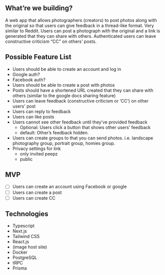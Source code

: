 ## What’re we building?

A web app that allows photographers (creators) to post photos along with the original so that users can give feedback in a thread-like format. Very similar to Reddit. Users can post a photograph with the original and a link is generated that they can share with others. Authenticated users can leave constructive criticism “CC” on others’ posts.

## Possible Feature List

- Users should be able to create an account and log in
- Google auth?
- Facebook auth?
- Users should be able to create a post with photos
- Posts should have a shortened URL created that they can share with others (similar to the google docs sharing feature)
- Users can leave feedback (constructive criticism or ‘CC’) on other users' post
- Users can reply to feedback
- Users can like posts
- Users cannot see other feedback until they’ve provided feedback
  - Optional: Users click a button that shows other users’ feedback
  - default: Other’s feedback hidden.
- Users can create groups to that you can send photos. i.e. landscape photography group, portrait group, homies group.
- Privacy settings for link
  - only invited peepz
  - public

## MVP

- [ ] Users can create an account using Facebook or google
- [ ] Users can create a post
- [ ] Users can create CC

## Technologies

- Typescript
- Next.js
- Tailwind CSS
- React.js
- (image host site)
- Docker
- PostgreSQL
- tRPC
- Prisma

<!-- # Create T3 App

This is a [T3 Stack](https://create.t3.gg/) project bootstrapped with `create-t3-app`.

## What's next? How do I make an app with this?

We try to keep this project as simple as possible, so you can start with just the scaffolding we set up for you, and add additional things later when they become necessary.

If you are not familiar with the different technologies used in this project, please refer to the respective docs. If you still are in the wind, please join our [Discord](https://t3.gg/discord) and ask for help.

- [Next.js](https://nextjs.org)
- [NextAuth.js](https://next-auth.js.org)
- [Prisma](https://prisma.io)
- [Tailwind CSS](https://tailwindcss.com)
- [tRPC](https://trpc.io)

## Learn More

To learn more about the [T3 Stack](https://create.t3.gg/), take a look at the following resources:

- [Documentation](https://create.t3.gg/)
- [Learn the T3 Stack](https://create.t3.gg/en/faq#what-learning-resources-are-currently-available) — Check out these awesome tutorials

You can check out the [create-t3-app GitHub repository](https://github.com/t3-oss/create-t3-app) — your feedback and contributions are welcome!

## How do I deploy this?

Follow our deployment guides for [Vercel](https://create.t3.gg/en/deployment/vercel), [Netlify](https://create.t3.gg/en/deployment/netlify) and [Docker](https://create.t3.gg/en/deployment/docker) for more information. -->
